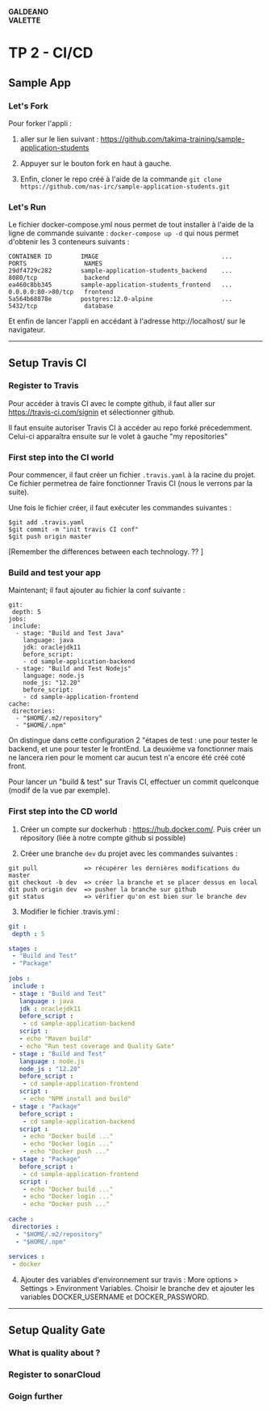 **GALDEANO**  
**VALETTE**
# TP 2 - CI/CD

## Sample App
### Let's Fork
Pour forker l'appli :
1. aller sur le lien suivant : https://github.com/takima-training/sample-application-students

2. Appuyer sur le bouton fork en haut à gauche.

3. Enfin, cloner le repo créé à l'aide de la commande `git clone https://github.com/nas-irc/sample-application-students.git`

### Let's Run

Le fichier docker-compose.yml nous permet de tout installer à l'aide de la ligne de commande suivante :
`docker-compose up -d`
qui nous permet d'obtenir les 3 conteneurs suivants :
```
CONTAINER ID        IMAGE                                  ...       PORTS                NAMES
29df4729c282        sample-application-students_backend    ...       8080/tcp             backend
ea460c8bb345        sample-application-students_frontend   ...       0.0.0.0:80->80/tcp   frontend
5a564b68878e        postgres:12.0-alpine                   ...       5432/tcp             database
```
Et enfin de lancer l'appli en accédant à l'adresse http://localhost/ sur le navigateur.

---

## Setup Travis CI
### Register to Travis
Pour accéder à travis CI avec le compte github, il faut aller sur https://travis-ci.com/signin et sélectionner github.

Il faut ensuite autoriser Travis CI à accéder au repo forké précedemment. Celui-ci apparaîtra ensuite sur le volet à gauche "my repositories"



### First step into the CI world
Pour commencer, il faut créer un fichier `.travis.yaml` à la racine du projet. Ce fichier permetrea de faire fonctionner Travis  CI (nous le verrons par la suite).

Une fois le fichier créer, il faut exécuter les commandes suivantes : 
```
$git add .travis.yaml
$git commit -m "init travis CI conf"
$git push origin master
```

[Remember the differences between each technology. ?? ]
### Build and test your app

Maintenant; il faut ajouter au fichier la conf suivante : 
```
git:
 depth: 5
jobs:
 include:
  - stage: "Build and Test Java"
    language: java
    jdk: oraclejdk11
    before_script:
    - cd sample-application-backend	
  - stage: "Build and Test Nodejs"
    language: node.js
    node_js: "12.20"
    before_script:
    - cd sample-application-frontend
cache:
 directories:
  - "$HOME/.m2/repository"
  - "$HOME/.npm"
```
On distingue dans cette configuration 2 "étapes de test : une pour tester le backend, et une pour tester le frontEnd.
La deuxième va fonctionner mais ne lancera rien pour le moment car aucun test n'a encore été créé coté front.

Pour lancer un "build & test" sur Travis CI, effectuer un commit quelconque (modif de la vue par exemple).

### First step into the CD world
1. Créer un compte sur dockerhub : https://hub.docker.com/. Puis créer un répository (liée à notre compte github si possible)

2. Créer une branche `dev` du projet avec les commandes suivantes : 
```
git pull             => récupérer les dernières modifications du master
git checkout -b dev  => créer la branche et se placer dessus en local
dit push origin dev  => pusher la branche sur github
git status           => vérifier qu'on est bien sur le branche dev
```

3. Modifier le fichier .travis.yml :
```yml
git :
 depth : 5

stages :
 - "Build and Test"
 - "Package"
 
jobs :
 include :
 - stage : "Build and Test"
   language : java
   jdk : oraclejdk11
   before_script :
    - cd sample-application-backend
   script :
   - echo "Maven build"
   - echo "Run test coverage and Quality Gate"
 - stage : "Build and Test"
   language : node.js
   node_js : "12.20"
   before_script :
    - cd sample-application-frontend
   script :
    - echo "NPM install and build"
 - stage : "Package"
   before_script :
    - cd sample-application-backend
   script :
    - echo "Docker build ..."
    - echo "Docker login ..."
    - echo "Docker push ..."
 - stage : "Package"
   before_script :
    - cd sample-application-frontend
   script :
    - echo "Docker build ..."
    - echo "Docker login ..."
    - echo "Docker push ..."
    
cache :
 directories :
  - "$HOME/.m2/repository"
  - "$HOME/.npm"
  
services :
 - docker
```

4. Ajouter des variables d'environnement sur travis : More options > Settings > Environment Variables. Choisir le branche dev et ajouter les variables DOCKER_USERNAME et DOCKER_PASSWORD.

---

## Setup Quality Gate
### What is quality about ?
### Register to sonarCloud
### Goign further

